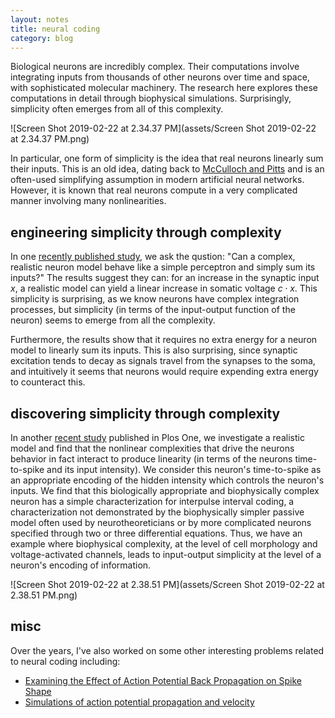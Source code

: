 ```yaml
---
layout: notes
title: neural coding
category: blog
---
```


Biological neurons are incredibly complex. Their computations involve integrating inputs from thousands of other neurons over time and space, with sophisticated molecular machinery. The research here explores these computations in detail through biophysical simulations. Surprisingly, simplicity often emerges from all of this complexity.

![Screen Shot 2019-02-22 at 2.34.37 PM](assets/Screen Shot 2019-02-22 at 2.34.37 PM.png)

In particular, one form of simplicity is the idea that real neurons linearly sum their inputs. This is an old idea, dating back to [McCulloch and Pitts](https://towardsdatascience.com/mcculloch-pitts-model-5fdf65ac5dd1) and is an often-used simplifying assumption in modern artificial neural networks. However, it is known that real neurons compute in a very complicated manner involving many nonlinearities.

## engineering simplicity through complexity

In one [recently published study](http://rdcu.be/FDUo), we ask the qustion: "Can a complex, realistic neuron model behave like a simple perceptron and simply sum its inputs?" The results suggest they can: for an increase in the synaptic input $x$, a realistic model can yield a linear increase in somatic voltage $c\cdot x$. This simplicity is surprising, as we know neurons have complex integration processes, but simplicity (in terms of the input-output function of the neuron) seems to emerge from all the complexity.

Furthermore, the results show that it requires no extra energy for a neuron model to linearly sum its inputs. This is also surprising, since synaptic excitation tends to decay as signals travel from the synapses to the soma, and intuitively it seems that neurons would require expending extra energy to counteract this.

## discovering simplicity through complexity


In another [recent study](http://journals.plos.org/plosone/article?id=10.1371/journal.pone.0180839) published in Plos One, we investigate a realistic model and find that the nonlinear complexities that drive the neurons behavior in fact interact to produce linearity (in terms of the neurons time-to-spike and its input intensity). We consider this neuron's time-to-spike as an appropriate encoding of the hidden intensity which controls the neuron's inputs. We find that this biologically appropriate and biophysically complex neuron has a simple characterization for interpulse interval coding, a characterization not demonstrated by the biophysically simpler passive model often used by neurotheoreticians or by more complicated neurons specified through two or three differential equations. Thus, we have an example where biophysical complexity, at the level of cell morphology and voltage-activated channels, leads to input-output simplicity at the level of a neuron's encoding of information.

![Screen Shot 2019-02-22 at 2.38.51 PM](assets/Screen Shot 2019-02-22 at 2.38.51 PM.png)


## misc
Over the years, I've also worked on some other interesting problems related to neural coding including:

- [Examining the Effect of Action Potential Back Propagation on Spike Shape](/assets/write_ups/singh_14_dendrite_backprop.pdf)
- [Simulations of action potential propagation and velocity](https://github.com/csinva/act_potential)
